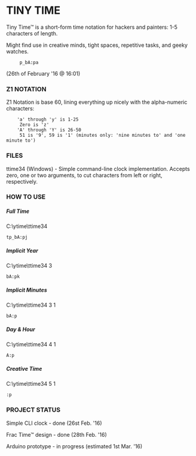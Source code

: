

# TINY TIME

 

Tiny Time™ is a short-form time notation for hackers and painters: 1-5 characters of length.

Might find use in creative minds, tight spaces, repetitive tasks, and geeky watches.

 
         p_bA:pa

(26th of February '16 @ 16:01)

 

### Z1 NOTATION

 

Z1 Notation is base 60, lining everything up nicely with the alpha-numeric characters:

        'a' through 'y' is 1-25
         Zero is 'z'
        'A' through 'Y' is 26-50
         51 is '9', 59 is '1' (minutes only: 'nine minutes to' and 'one minute to')
 


### FILES

ttime34 (Windows) - Simple command-line clock implementation. Accepts zero, one or two arguments, to cut characters from left or right, respectively.

 

### HOW TO USE

##### Full Time

C:\ytime\ttime34

    tp_bA:pj
 

##### Implicit Year

C:\ytime\ttime34 3

    bA:pk
 

##### Implicit Minutes

C:\ytime\ttime34 3 1

    bA:p
    
    
 
##### Day & Hour

C:\ytime\ttime34 4 1

    A:p
 

##### Creative Time

C:\ytime\ttime34 5 1

    :p


### PROJECT STATUS

Simple CLI clock - done (26st Feb. '16)

Frac Time™ design - done (28th Feb. '16)

Arduino prototype - in progress (estimated 1st Mar. '16)

 
